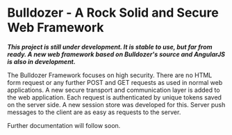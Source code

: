 # Bulldozer - A Rock Solid and Secure Web Framework

***This project is still under development. It is stable to use, but far from ready. A new web framework based on Bulldozer's source and AngularJS is also in development.***

The Bulldozer Framework focuses on high security. There are no HTML form request or any further POST and GET requests as used in normal web applications. A new secure transport and communication layer is added to the web application. Each request is authenticated by unique tokens saved on the server side. A new session store was developed for this. Server push messages to the client are as easy as requests to the server.

Further documentation will follow soon.